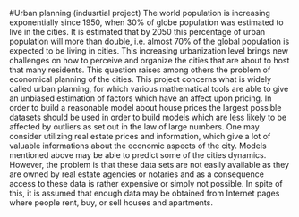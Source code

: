 #Urban planning (indusrtial project)
The world population is increasing exponentially since 1950, when 30% of globe population was estimated to live in the cities. It is estimated that by 2050 this percentage of urban population will more than double, i.e. almost 70% of the global population is expected to be living in cities. This increasing urbanization level brings new challenges on how to perceive and organize the cities that are about to host that many residents. This question raises among others the problem of economical planning of the cities.
This project concerns what is widely called urban planning, for which various mathematical tools are able to give an unbiased estimation of factors which have an affect upon pricing. In order to build a reasonable model about house prices the largest possible datasets should be used in order to build models which are less likely to be affected by outliers as set out in the law of large numbers. One may consider utilizing real estate prices and information, which give a lot of valuable informations about the economic aspects of the city. Models mentioned above may be able to predict some of the cities dynamics.
However, the problem is that these data sets are not easily available as they are owned by real estate agencies or notaries and as a consequence access to these data is rather expensive or simply not possible. In spite of this, it is assumed that enough data may be obtained from Internet pages where people rent, buy, or sell houses and apartments.
